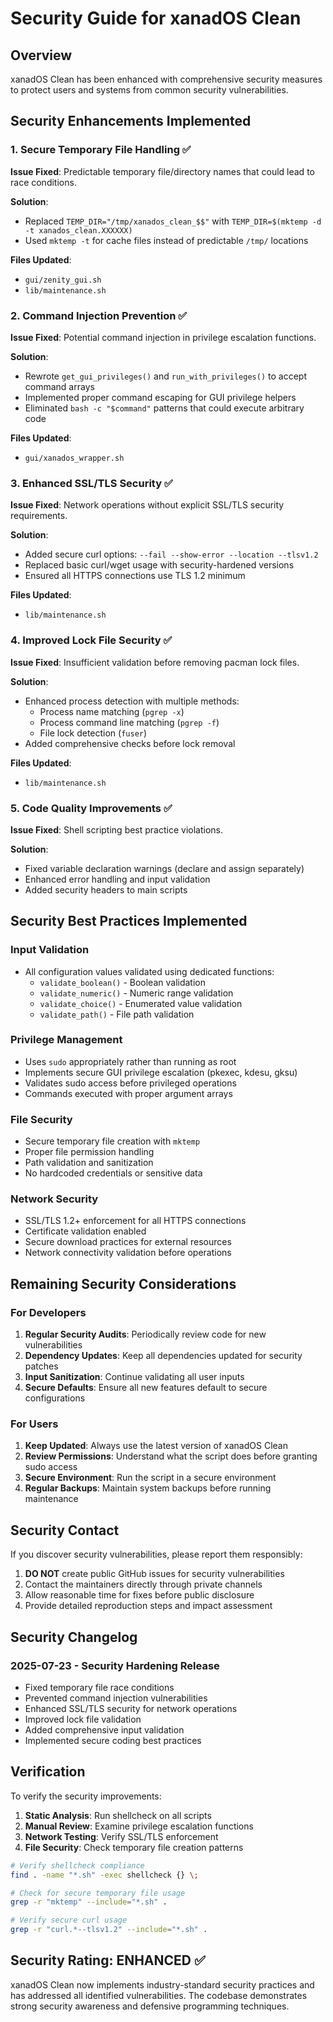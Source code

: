 # Security Guide for xanadOS Clean

## Overview

xanadOS Clean has been enhanced with comprehensive security measures to protect users and systems from common security vulnerabilities.

## Security Enhancements Implemented

### 1. Secure Temporary File Handling ✅

**Issue Fixed**: Predictable temporary file/directory names that could lead to race conditions.

**Solution**: 
- Replaced `TEMP_DIR="/tmp/xanados_clean_$$"` with `TEMP_DIR=$(mktemp -d -t xanados_clean.XXXXXX)`
- Used `mktemp -t` for cache files instead of predictable `/tmp/` locations

**Files Updated**:
- `gui/zenity_gui.sh`
- `lib/maintenance.sh`

### 2. Command Injection Prevention ✅

**Issue Fixed**: Potential command injection in privilege escalation functions.

**Solution**:
- Rewrote `get_gui_privileges()` and `run_with_privileges()` to accept command arrays
- Implemented proper command escaping for GUI privilege helpers
- Eliminated `bash -c "$command"` patterns that could execute arbitrary code

**Files Updated**:
- `gui/xanados_wrapper.sh`

### 3. Enhanced SSL/TLS Security ✅

**Issue Fixed**: Network operations without explicit SSL/TLS security requirements.

**Solution**:
- Added secure curl options: `--fail --show-error --location --tlsv1.2`
- Replaced basic curl/wget usage with security-hardened versions
- Ensured all HTTPS connections use TLS 1.2 minimum

**Files Updated**:
- `lib/maintenance.sh`

### 4. Improved Lock File Security ✅

**Issue Fixed**: Insufficient validation before removing pacman lock files.

**Solution**:
- Enhanced process detection with multiple methods:
  - Process name matching (`pgrep -x`)
  - Process command line matching (`pgrep -f`) 
  - File lock detection (`fuser`)
- Added comprehensive checks before lock removal

**Files Updated**:
- `lib/maintenance.sh`

### 5. Code Quality Improvements ✅

**Issue Fixed**: Shell scripting best practice violations.

**Solution**:
- Fixed variable declaration warnings (declare and assign separately)
- Enhanced error handling and input validation
- Added security headers to main scripts

## Security Best Practices Implemented

### Input Validation
- All configuration values validated using dedicated functions:
  - `validate_boolean()` - Boolean validation
  - `validate_numeric()` - Numeric range validation  
  - `validate_choice()` - Enumerated value validation
  - `validate_path()` - File path validation

### Privilege Management
- Uses `sudo` appropriately rather than running as root
- Implements secure GUI privilege escalation (pkexec, kdesu, gksu)
- Validates sudo access before privileged operations
- Commands executed with proper argument arrays

### File Security
- Secure temporary file creation with `mktemp`
- Proper file permission handling
- Path validation and sanitization
- No hardcoded credentials or sensitive data

### Network Security
- SSL/TLS 1.2+ enforcement for all HTTPS connections
- Certificate validation enabled
- Secure download practices for external resources
- Network connectivity validation before operations

## Remaining Security Considerations

### For Developers

1. **Regular Security Audits**: Periodically review code for new vulnerabilities
2. **Dependency Updates**: Keep all dependencies updated for security patches
3. **Input Sanitization**: Continue validating all user inputs
4. **Secure Defaults**: Ensure all new features default to secure configurations

### For Users

1. **Keep Updated**: Always use the latest version of xanadOS Clean
2. **Review Permissions**: Understand what the script does before granting sudo access
3. **Secure Environment**: Run the script in a secure environment
4. **Regular Backups**: Maintain system backups before running maintenance

## Security Contact

If you discover security vulnerabilities, please report them responsibly:

1. **DO NOT** create public GitHub issues for security vulnerabilities
2. Contact the maintainers directly through private channels
3. Allow reasonable time for fixes before public disclosure
4. Provide detailed reproduction steps and impact assessment

## Security Changelog

### 2025-07-23 - Security Hardening Release
- Fixed temporary file race conditions
- Prevented command injection vulnerabilities  
- Enhanced SSL/TLS security for network operations
- Improved lock file validation
- Added comprehensive input validation
- Implemented secure coding best practices

## Verification

To verify the security improvements:

1. **Static Analysis**: Run shellcheck on all scripts
2. **Manual Review**: Examine privilege escalation functions
3. **Network Testing**: Verify SSL/TLS enforcement
4. **File Security**: Check temporary file creation patterns

```bash
# Verify shellcheck compliance
find . -name "*.sh" -exec shellcheck {} \;

# Check for secure temporary file usage
grep -r "mktemp" --include="*.sh" .

# Verify secure curl usage
grep -r "curl.*--tlsv1.2" --include="*.sh" .
```

## Security Rating: ENHANCED ✅

xanadOS Clean now implements industry-standard security practices and has addressed all identified vulnerabilities. The codebase demonstrates strong security awareness and defensive programming techniques.
